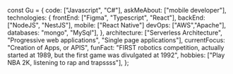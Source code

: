 const Gu = {
  code: ["Javascript", "C#"],
  askMeAbout: ["mobile developer"],
  technologies: {
      frontEnd: ["Figma", "Typescript", "React"],
      backEnd: ["NodeJS", "NestJS"],
      mobile: ["React Native"]
      devOps: ["AWS","Apache"],
      databases: "mongo", "MySql"],
  },
  architecture: ["Serverless Architecture", "Progressive web applications", "Single page applications"],
  currentFocus: "Creation of Apps, or APIS",
  funFact: "FIRST robotics competition, actually started at 1989, but the first game was divulgated at 1992",
  hobbies: ["Play NBA 2K, listening to rap and trapssss"],
};
